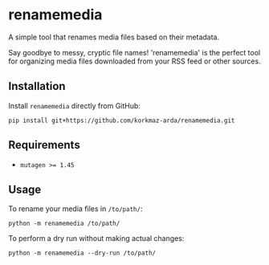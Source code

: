 # renamemedia
A simple tool that renames media files based on their metadata.

Say goodbye to messy, cryptic file names! 'renamemedia' is the perfect tool for organizing media files downloaded from your RSS feed or other sources.


## Installation
Install `renamemedia` directly from GitHub:
```
pip install git+https://github.com/korkmaz-arda/renamemedia.git
```


## Requirements
- `mutagen >= 1.45`


## Usage
To rename your media files in `/to/path/`:
```
python -m renamemedia /to/path/
```


To perform a dry run without making actual changes:
```
python -m renamemedia --dry-run /to/path/
```
